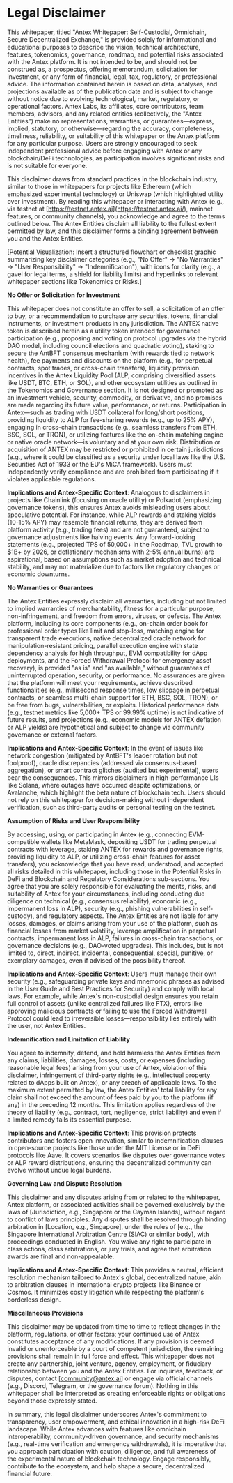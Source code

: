 # Legal Disclaimer

This whitepaper, titled "Antex Whitepaper: Self-Custodial, Omnichain, Secure Decentralized Exchange," is provided solely for informational and educational purposes to describe the vision, technical architecture, features, tokenomics, governance, roadmap, and potential risks associated with the Antex platform. It is not intended to be, and should not be construed as, a prospectus, offering memorandum, solicitation for investment, or any form of financial, legal, tax, regulatory, or professional advice. The information contained herein is based on data, analyses, and projections available as of the publication date and is subject to change without notice due to evolving technological, market, regulatory, or operational factors. Antex Labs, its affiliates, core contributors, team members, advisors, and any related entities (collectively, the "Antex Entities") make no representations, warranties, or guarantees—express, implied, statutory, or otherwise—regarding the accuracy, completeness, timeliness, reliability, or suitability of this whitepaper or the Antex platform for any particular purpose. Users are strongly encouraged to seek independent professional advice before engaging with Antex or any blockchain/DeFi technologies, as participation involves significant risks and is not suitable for everyone.

This disclaimer draws from standard practices in the blockchain industry, similar to those in whitepapers for projects like Ethereum (which emphasized experimental technology) or Uniswap (which highlighted utility over investment). By reading this whitepaper or interacting with Antex (e.g., via testnet at [https://testnet.antex.ai](https://testnet.antex.ai/), mainnet features, or community channels), you acknowledge and agree to the terms outlined below. The Antex Entities disclaim all liability to the fullest extent permitted by law, and this disclaimer forms a binding agreement between you and the Antex Entities.

\[Potential Visualization: Insert a structured flowchart or checklist graphic summarizing key disclaimer categories (e.g., "No Offer" → "No Warranties" → "User Responsibility" → "Indemnification"), with icons for clarity (e.g., a gavel for legal terms, a shield for liability limits) and hyperlinks to relevant whitepaper sections like Tokenomics or Risks.]

**No Offer or Solicitation for Investment**

This whitepaper does not constitute an offer to sell, a solicitation of an offer to buy, or a recommendation to purchase any securities, tokens, financial instruments, or investment products in any jurisdiction. The ANTEX native token is described herein as a utility token intended for governance participation (e.g., proposing and voting on protocol upgrades via the hybrid DAO model, including council elections and quadratic voting), staking to secure the AntBFT consensus mechanism (with rewards tied to network health), fee payments and discounts on the platform (e.g., for perpetual contracts, spot trades, or cross-chain transfers), liquidity provision incentives in the Antex Liquidity Pool (ALP, comprising diversified assets like USDT, BTC, ETH, or SOL), and other ecosystem utilities as outlined in the Tokenomics and Governance section. It is not designed or promoted as an investment vehicle, security, commodity, or derivative, and no promises are made regarding its future value, performance, or returns. Participation in Antex—such as trading with USDT collateral for long/short positions, providing liquidity to ALP for fee-sharing rewards (e.g., up to 25% APY), engaging in cross-chain transactions (e.g., seamless transfers from ETH, BSC, SOL, or TRON), or utilizing features like the on-chain matching engine or native oracle network—is voluntary and at your own risk. Distribution or acquisition of ANTEX may be restricted or prohibited in certain jurisdictions (e.g., where it could be classified as a security under local laws like the U.S. Securities Act of 1933 or the EU's MiCA framework). Users must independently verify compliance and are prohibited from participating if it violates applicable regulations.

**Implications and Antex-Specific Context**: Analogous to disclaimers in projects like Chainlink (focusing on oracle utility) or Polkadot (emphasizing governance tokens), this ensures Antex avoids misleading users about speculative potential. For instance, while ALP rewards and staking yields (10-15% APY) may resemble financial returns, they are derived from platform activity (e.g., trading fees) and are not guaranteed, subject to governance adjustments like halving events. Any forward-looking statements (e.g., projected TPS of 50,000+ in the Roadmap, TVL growth to $1B+ by 2026, or deflationary mechanisms with 2-5% annual burns) are aspirational, based on assumptions such as market adoption and technical stability, and may not materialize due to factors like regulatory changes or economic downturns.

**No Warranties or Guarantees**

The Antex Entities expressly disclaim all warranties, including but not limited to implied warranties of merchantability, fitness for a particular purpose, non-infringement, and freedom from errors, viruses, or defects. The Antex platform, including its core components (e.g., on-chain order book for professional order types like limit and stop-loss, matching engine for transparent trade executions, native decentralized oracle network for manipulation-resistant pricing, parallel execution engine with state dependency analysis for high throughput, EVM compatibility for dApp deployments, and the Forced Withdrawal Protocol for emergency asset recovery), is provided "as is" and "as available," without guarantees of uninterrupted operation, security, or performance. No assurances are given that the platform will meet your requirements, achieve described functionalities (e.g., millisecond response times, low slippage in perpetual contracts, or seamless multi-chain support for ETH, BSC, SOL, TRON), or be free from bugs, vulnerabilities, or exploits. Historical performance data (e.g., testnet metrics like 5,000+ TPS or 99.99% uptime) is not indicative of future results, and projections (e.g., economic models for ANTEX deflation or ALP yields) are hypothetical and subject to change via community governance or external factors.

**Implications and Antex-Specific Context**: In the event of issues like network congestion (mitigated by AntBFT's leader rotation but not foolproof), oracle discrepancies (addressed via consensus-based aggregation), or smart contract glitches (audited but experimental), users bear the consequences. This mirrors disclaimers in high-performance L1s like Solana, where outages have occurred despite optimizations, or Avalanche, which highlight the beta nature of blockchain tech. Users should not rely on this whitepaper for decision-making without independent verification, such as third-party audits or personal testing on the testnet.

**Assumption of Risks and User Responsibility**

By accessing, using, or participating in Antex (e.g., connecting EVM-compatible wallets like MetaMask, depositing USDT for trading perpetual contracts with leverage, staking ANTEX for rewards and governance rights, providing liquidity to ALP, or utilizing cross-chain features for asset transfers), you acknowledge that you have read, understood, and accepted all risks detailed in this whitepaper, including those in the Potential Risks in DeFi and Blockchain and Regulatory Considerations sub-sections. You agree that you are solely responsible for evaluating the merits, risks, and suitability of Antex for your circumstances, including conducting due diligence on technical (e.g., consensus reliability), economic (e.g., impermanent loss in ALP), security (e.g., phishing vulnerabilities in self-custody), and regulatory aspects. The Antex Entities are not liable for any losses, damages, or claims arising from your use of the platform, such as financial losses from market volatility, leverage amplification in perpetual contracts, impermanent loss in ALP, failures in cross-chain transactions, or governance decisions (e.g., DAO-voted upgrades). This includes, but is not limited to, direct, indirect, incidental, consequential, special, punitive, or exemplary damages, even if advised of the possibility thereof.

**Implications and Antex-Specific Context**: Users must manage their own security (e.g., safeguarding private keys and mnemonic phrases as advised in the User Guide and Best Practices for Security) and comply with local laws. For example, while Antex's non-custodial design ensures you retain full control of assets (unlike centralized failures like FTX), errors like approving malicious contracts or failing to use the Forced Withdrawal Protocol could lead to irreversible losses—responsibility lies entirely with the user, not Antex Entities.

**Indemnification and Limitation of Liability**

You agree to indemnify, defend, and hold harmless the Antex Entities from any claims, liabilities, damages, losses, costs, or expenses (including reasonable legal fees) arising from your use of Antex, violation of this disclaimer, infringement of third-party rights (e.g., intellectual property related to dApps built on Antex), or any breach of applicable laws. To the maximum extent permitted by law, the Antex Entities' total liability for any claim shall not exceed the amount of fees paid by you to the platform (if any) in the preceding 12 months. This limitation applies regardless of the theory of liability (e.g., contract, tort, negligence, strict liability) and even if a limited remedy fails its essential purpose.

**Implications and Antex-Specific Context**: This provision protects contributors and fosters open innovation, similar to indemnification clauses in open-source projects like those under the MIT License or in DeFi protocols like Aave. It covers scenarios like disputes over governance votes or ALP reward distributions, ensuring the decentralized community can evolve without undue legal burdens.

**Governing Law and Dispute Resolution**

This disclaimer and any disputes arising from or related to the whitepaper, Antex platform, or associated activities shall be governed exclusively by the laws of \[Jurisdiction, e.g., Singapore or the Cayman Islands], without regard to conflict of laws principles. Any disputes shall be resolved through binding arbitration in \[Location, e.g., Singapore], under the rules of \[e.g., the Singapore International Arbitration Centre (SIAC) or similar body], with proceedings conducted in English. You waive any right to participate in class actions, class arbitrations, or jury trials, and agree that arbitration awards are final and non-appealable.

**Implications and Antex-Specific Context**: This provides a neutral, efficient resolution mechanism tailored to Antex's global, decentralized nature, akin to arbitration clauses in international crypto projects like Binance or Cosmos. It minimizes costly litigation while respecting the platform's borderless design.

**Miscellaneous Provisions**

This disclaimer may be updated from time to time to reflect changes in the platform, regulations, or other factors; your continued use of Antex constitutes acceptance of any modifications. If any provision is deemed invalid or unenforceable by a court of competent jurisdiction, the remaining provisions shall remain in full force and effect. This whitepaper does not create any partnership, joint venture, agency, employment, or fiduciary relationship between you and the Antex Entities. For inquiries, feedback, or disputes, contact \[[community@antex.ai](mailto:community@antex.ai)] or engage via official channels (e.g., Discord, Telegram, or the governance forum). Nothing in this whitepaper shall be interpreted as creating enforceable rights or obligations beyond those expressly stated.

In summary, this legal disclaimer underscores Antex's commitment to transparency, user empowerment, and ethical innovation in a high-risk DeFi landscape. While Antex advances with features like omnichain interoperability, community-driven governance, and security mechanisms (e.g., real-time verification and emergency withdrawals), it is imperative that you approach participation with caution, diligence, and full awareness of the experimental nature of blockchain technology. Engage responsibly, contribute to the ecosystem, and help shape a secure, decentralized financial future.
